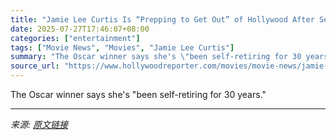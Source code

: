 ```yaml
---
title: "Jamie Lee Curtis Is “Prepping to Get Out” of Hollywood After Seeing Her Parents “Rejected” at a Certain Age"
date: 2025-07-27T17:46:07+08:00
categories: ["entertainment"]
tags: ["Movie News", "Movies", "Jamie Lee Curtis"]
summary: "The Oscar winner says she's \"been self-retiring for 30 years.\""
source_url: "https://www.hollywoodreporter.com/movies/movie-news/jamie-lee-curtis-retirement-seeing-parents-rejected-aging-1236330457/"
---
```


The Oscar winner says she's "been self-retiring for 30 years."

---

*来源: [原文链接](https://www.hollywoodreporter.com/movies/movie-news/jamie-lee-curtis-retirement-seeing-parents-rejected-aging-1236330457/)*
